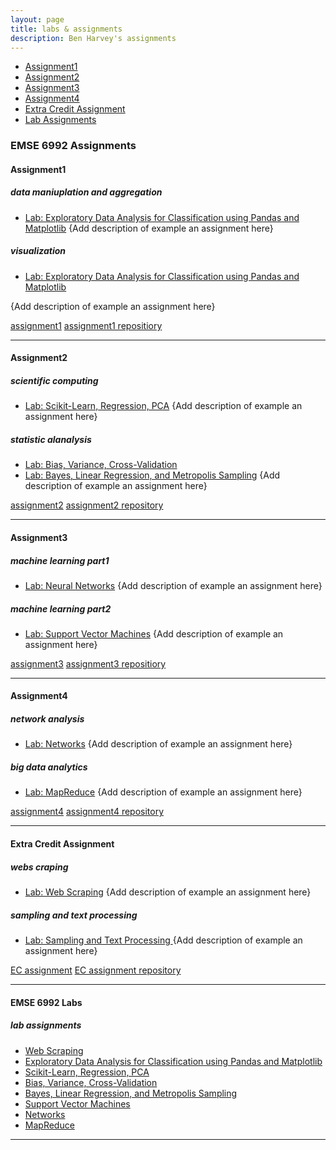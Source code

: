 ```yaml
---
layout: page
title: labs & assignments
description: Ben Harvey's assignments
---
```



<div class="navbar">
    <div class="navbar-inner">
        <ul class="nav">
            <li><a href="#Assignment1">Assignment1</a></li>
            <li><a href="#Assignment2">Assignment2</a></li>
            <li><a href="#Assignment3">Assignment3</a></li>
            <li><a href="#Assignment4">Assignment4</a></li>
            <li><a href="#ExtraCredit">Extra Credit Assignment</a></li>
            <li><a href="#labassignments">Lab Assignments</a></li>
        </ul>
    </div>
</div>


### EMSE 6992 Assignments
####  <a name="Assignment1"></a>Assignment1
##### <a name="datamanipulationandaggregation"></a>data maniuplation and aggregation
* [Lab: Exploratory Data Analysis for Classification using Pandas and Matplotlib](https://github.com/bsharvey/EMSEDataAnalytics/blob/master/EMSE6992_Labs/lab3/lab3full.ipynb)
{Add description of example an assignment here}


##### <a name="visualization"></a>visualization
* [Lab: Exploratory Data Analysis for Classification using Pandas and Matplotlib](https://github.com/bsharvey/EMSEDataAnalytics/blob/master/EMSE6992_Labs/lab3/lab3full.ipynb)

{Add description of example an assignment here}

[assignment1](http://groups.google.com/group/Rqtl-disc)
[assignment1 repositiory](http://groups.google.com/group/Rqtl-disc)

---


####  <a name="Assignment2"></a>Assignment2
##### <a name="scientificcomputing"></a>scientific computing
* [Lab: Scikit-Learn, Regression, PCA](https://github.com/bsharvey/EMSEDataAnalytics/blob/master/EMSE6992_Labs/lab4/Lab4full.ipynb)
{Add description of example an assignment here}


##### <a name="statisticalanalysis"></a>statistic alanalysis
* [Lab: Bias, Variance, Cross-Validation](https://github.com/bsharvey/EMSEDataAnalytics/blob/master/EMSE6992_Labs/lab5/Lab5.ipynb)
* [Lab: Bayes, Linear Regression, and Metropolis Sampling](https://github.com/bsharvey/EMSEDataAnalytics/tree/master/EMSE6992_Labs/lab6)
{Add description of example an assignment here}

[assignment2]()
[assignment2 repository]()

---


####  <a name="Assignment3"></a>Assignment3
##### <a name="deeplearning"></a>machine learning part1
* [Lab: Neural Networks](https://github.com/bsharvey/EMSEDataAnalytics/blob/master/EMSE6992_Labs/lab10/Lab_10.ipynb)
{Add description of example an assignment here}


##### <a name="machinelearning"></a>machine learning part2
* [Lab: Support Vector Machines](https://github.com/bsharvey/EMSEDataAnalytics/blob/master/EMSE6992_Labs/lab10/Lab_10.ipynb)
{Add description of example an assignment here}

[assignment3]()
[assignment3 repositiory]()

---


####  <a name="Assignment4"></a>Assignment4
##### <a name="networkanalysis"></a>network analysis
* [Lab: Networks](https://github.com/bsharvey/EMSEDataAnalytics/blob/master/EMSE6992_Labs/lab9/lab_9_with_answers.ipynb)
{Add description of example an assignment here}


##### <a name="bigdataanalytics"></a>big data analytics
* [Lab: MapReduce](https://github.com/bsharvey/EMSEDataAnalytics/blob/master/EMSE6992_Labs/lab8/lab8_mapreduce.ipynb)
{Add description of example an assignment here}

[assignment4]()
[assignment4 repository]()

---

####  <a name="ExtraCredit"></a>Extra Credit Assignment
##### <a name="webscraping"></a>webs craping
* [Lab: Web Scraping](https://github.com/cs109/content/tree/master/labs/lab2)
{Add description of example an assignment here}


##### <a name="textprocessing"></a>sampling and text processing
* [Lab: Sampling and Text Processing ](https://github.com/bsharvey/EMSEDataAnalytics/blob/master/EMSE6992_Labs/lab7/GibbsSampler.ipynb)
{Add description of example an assignment here}

[EC assignment]()
[EC assignment repository]()

---

#### EMSE 6992 Labs
##### <a name="labassignments"></a>lab assignments

* [Web Scraping](https://github.com/cs109/content/tree/master/labs/lab2)
* [Exploratory Data Analysis for Classification using Pandas and Matplotlib](https://github.com/bsharvey/EMSEDataAnalytics/blob/master/EMSE6992_Labs/lab3/lab3full.ipynb)
* [Scikit-Learn, Regression, PCA](https://github.com/bsharvey/EMSEDataAnalytics/blob/master/EMSE6992_Labs/lab4/Lab4full.ipynb)
* [Bias, Variance, Cross-Validation](https://github.com/bsharvey/EMSEDataAnalytics/blob/master/EMSE6992_Labs/lab5/Lab5.ipynb)
* [Bayes, Linear Regression, and Metropolis Sampling](https://github.com/bsharvey/EMSEDataAnalytics/tree/master/EMSE6992_Labs/lab6)
* [Support Vector Machines](https://github.com/bsharvey/EMSEDataAnalytics/blob/master/EMSE6992_Labs/lab10/Lab_10.ipynb)
* [Networks](https://github.com/bsharvey/EMSEDataAnalytics/blob/master/EMSE6992_Labs/lab9/lab_9_with_answers.ipynb)
* [MapReduce](https://github.com/bsharvey/EMSEDataAnalytics/blob/master/EMSE6992_Labs/lab8/lab8_mapreduce.ipynb)



---
